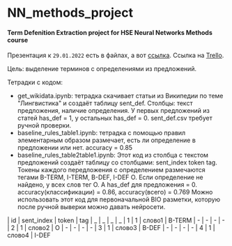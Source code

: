 # NN_methods_project
#### Term Defenition Extraction project for HSE Neural Networks Methods course

Презентация к `29.01.2022` есть в файлах, а вот [ссылка](https://docs.google.com/presentation/d/1jZjVo1a3vtCak-OyGlwKWzhlrksOpSqK_kHQAAJFA5Y/edit?usp=sharing).
Ссылка на [Trello](https://trello.com/b/lrAiG4q9/term-extraction).

Цель: выделение терминов с определениями из предложений.

Тетрадки с кодом:

- get_wikidata.ipynb: тетрадка скачивает статьи из Википедии по теме "Лингвистика" и создаёт таблицу sent_def. Столбцы: текст предложения, наличие определения. У первых предложений из статей has_def = 1, у остальных has_def = 0. sent_def.csv требует ручной проверки.
- baseline_rules_table1.ipynb: тетрадка с помощью правил элементарным образом размечает, есть ли определение в предложении или нет. accuracy = 0.85
- baseline_rules_table2table1.ipynb: Этот код из столбца с текстом предложений создаёт таблицу со столбцами: sent_index	token	tag. Токены каждого передложения с определением размечаются тегами B-TERM, I-TERM, B-DEF, I-DEF O. Если определение не найдено, у всех слов тег O. А has_def для предложения = 0. accuracy(классификации) = 0.86, accuracy(всего) = 0.769 Можно использовать этот код для первоначальной BIO разметки, которую после ручной выверки можно давать нейросети. 

| id	| sent_index	|	token	| tag
| _ | _ | _ | _
| 1	| 1	| слово1	| B-TERM
| - | - | - | -
| 2	| 1	| слово2	| O
| - | - | - | -
| 3	| 1	| слово3	| B-DEF
| - | - | - | -
| 4	| 1	| слово4	| I-DEF
